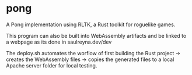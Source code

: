 # pong
A Pong implementation using RLTK, a Rust toolkit for roguelike games.

This program can also be built into WebAssembly artifacts and be linked to a webpage as its done in saulreyna.dev/dev

The deploy.sh automates the worflow of first building the Rust project -> creates the WebAssembly files -> copies the generated files to a local Apache server folder for local testing.
